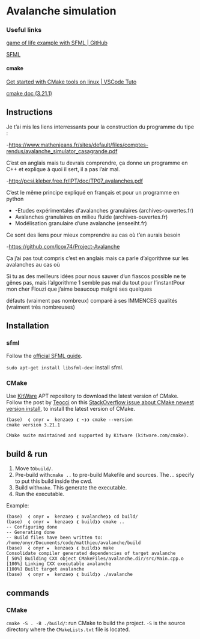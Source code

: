 # Avalanche simulation

### Useful links

[game of life example with SFML | GitHub](https://github.com/brainstew927/game-of-life/blob/master/src/gameLogic.cpp)

[SFML](https://www.sfml-dev.org/index.php)

#### cmake

[Get started with CMake tools on linux | VSCode Tuto](https://code.visualstudio.com/docs/cpp/CMake-linux)

[cmake doc (3.21.1)](https://cmake.org/cmake/help/latest/manual/cmake.1.html)



## Instructions

Je t’ai mis les
liens interressants pour la construction du programme du tipe :

-https://www.mathenjeans.fr/sites/default/files/comptes-rendus/avalanche_simulator_casagrande.pdf

C’est en
anglais mais tu devrais comprendre, ça donne un programme en C++ et
explique à quoi il sert, il a pas l’air mal.

-http://pcsi.kleber.free.fr/IPT/doc/TP07_avalanches.pdf

C’est le même
principe expliqué  en français et pour un programme en python

* -Etudes
  expérimentales d'avalanches granulaires (archives-ouvertes.fr)
* Avalanches
  granulaires en milieu fluide (archives-ouvertes.fr)
* Modélisation
  granulaire d’une avalanche (enseeiht.fr)

Ce sont des
liens pour mieux comprendre au cas où t’en aurais besoin

-https://github.com/lcox74/Project-Avalanche

Ça j’ai pas
tout compris c’est en anglais mais ca  parle d’algorithme sur les
avalanches au cas où

Si tu as des
meilleurs idées pour nous sauver d’un fiascos possible ne te gênes
pas, mais l’algorithme 1 semble pas mal du tout pour l’instantPour mon cher Flouzi que j’aime beaucoup malgré ses quelques

défauts (vraiment pas nombreux) comparé à ses IMMENCES qualités
(vraiment très nombreuses)

## Installation

### sfml

Follow the [official SFML guide](https://www.sfml-dev.org/tutorials/2.5/start-linux.php).

`sudo apt-get install libsfml-dev`: install sfml.

### CMake

Use [KitWare](https://apt.kitware.com/) APT repository to download the latest version of CMake. Follow the post by [Teocci](https://askubuntu.com/users/454224/teocci) on this [StackOverflow issue about CMake newest version install](https://askubuntu.com/questions/355565/how-do-i-install-the-latest-version-of-cmake-from-the-command-line), to install the latest version of CMake.

```shell
(base)  ❮ onyr ★  kenzae❯ ❮ ~❯❯ cmake --version
cmake version 3.21.1

CMake suite maintained and supported by Kitware (kitware.com/cmake).
```

## build & run

1. Move to`build/`.
2. Pre-build with`cmake ..` to pre-build Makefile and sources. The`..` specify to put this build inside the cwd.
3. Build with`make`. This generate the executable.
4. Run the executable.

Example:

```shell
(base)  ❮ onyr ★  kenzae❯ ❮ avalanche❯❯ cd build/
(base)  ❮ onyr ★  kenzae❯ ❮ build❯❯ cmake ..
-- Configuring done
-- Generating done
-- Build files have been written to: /home/onyr/Documents/code/matthieu/avalanche/build
(base)  ❮ onyr ★  kenzae❯ ❮ build❯❯ make
Consolidate compiler generated dependencies of target avalanche
[ 50%] Building CXX object CMakeFiles/avalanche.dir/src/Main.cpp.o
[100%] Linking CXX executable avalanche
[100%] Built target avalanche
(base)  ❮ onyr ★  kenzae❯ ❮ build❯❯ ./avalanche 
```


## commands

### CMake

`cmake -S . -B ./build/`: run CMake to build the project. `-S` is the source directory where the `CMakeLists.txt` file is located.
